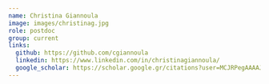 ```yaml
---
name: Christina Giannoula
image: images/christinag.jpg
role: postdoc
group: current
links:
  github: https://github.com/cgiannoula
  linkedin: https://www.linkedin.com/in/christinagiannoula/
  google_scholar: https://scholar.google.gr/citations?user=MCJRPegAAAAJ&hl=en
---
```

